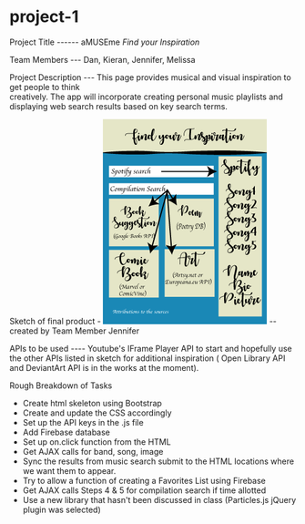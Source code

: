 # project-1

Project Title ------ aMUSEme *Find your Inspiration*

Team Members --- Dan, Kieran, Jennifer, Melissa

Project Description --- This page provides musical and visual inspiration to get people to think  
                                    creatively. The app will incorporate creating personal music playlists and 
                                    displaying web search results based on key search terms.

Sketch of final product - ![layout-image](/assets/images/art-inspiration-compilation.gif) -- created by Team Member Jennifer

APIs to be used ---- Youtube's IFrame Player API to start and hopefully use the other APIs listed in sketch for 
                                additional inspiration ( Open Library API and DeviantArt API is in the works at the moment).

Rough Breakdown of Tasks

* Create html skeleton using Bootstrap 
* Create and update the CSS accordingly
* Set up the API keys in the .js file
* Add Firebase database
* Set up on.click function from the HTML
* Get AJAX calls for band, song, image
* Sync the results from music search submit to the HTML locations where we want them to appear.
* Try to allow a function of creating a Favorites List using Firebase
* Get AJAX calls Steps 4 & 5 for compilation search if time allotted
* Use a new library that hasn't been discussed in class (Particles.js jQuery plugin was selected)
